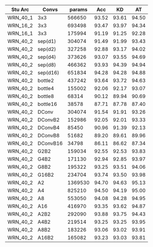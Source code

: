 | Stu Arc | Convs   | params   | Acc   | KD    | AT    |
|---------|---------|----------|-------|-------|-------|
|WRN_40_1 | 3x3     | 566650   | 93.52 | 93.61 | 94.50 |
|WRN_16_2 | 3x3     | 693498   | 93.47 | 93.97 | 94.34 |
|WRN_16_1 | 3x3     | 175994   | 91.19 | 91.25 | 92.28 |
|WRN_40_2 | sep(d1) | 304074   | 91.49 | 91.99 | 93.43 |
|WRN_40_2 | sep(d2) | 327258   | 92.88 | 93.17 | 94.02 |
|WRN_40_2 | sep(d4) | 373626   | 93.07 | 93.55 | 94.69 |
|WRN_40_2 | sep(d8) | 466362   | 93.93 | 94.39 | 94.94 | 
|WRN_40_2 | sep(d16)| 651834   | 94.28 | 94.28 | 94.88 |
|WRN_40_2 | bottle2 | 437242   | 93.64 | 93.72 | 94.63 |
|WRN_40_2 | bottle4 | 155002   | 92.06 | 92.17 | 93.07 |
|WRN_40_2 | bottle8 | 68314    | 90.12 | 89.94 | 90.69 |
|WRN_40_2 | bottle16| 38578    | 87.71 | 87.78 | 87.40 |
|WRN_40_2 | DConv   | 304074   | 91.54 | 91.91 | 93.26 |
|WRN_40_2 | DConvB2 | 152986   | 92.05 | 92.01 | 93.33 |
|WRN_40_2 | DConvB4 | 85450    | 90.96 | 91.39 | 92.13 |
|WRN_40_2 | DConvB8 | 51682    | 89.20 | 89.61 | 89.96 |
|WRN_40_2 | DConvB16| 34798    | 86.11 | 86.62 | 87.34 |
|WRN_40_2 | G2B2    | 159034   | 92.55 | 92.53 | 93.83 |
|WRN_40_2 | G4B2    | 171130   | 92.94 | 92.85 | 93.97 |
|WRN_40_2 | G8B2    | 195322   | 93.25 | 93.51 | 94.06 |
|WRN_40_2 | G16B2   | 234704   | 93.74 | 93.50 | 93.98 |
|WRN_40_2 | A2      | 1369530  | 94.70 | 94.63 | 95.13 |
|WRN_40_2 | A4      | 825210   | 94.50 | 94.19 | 95.00 |
|WRN_40_2 | A8      | 553050   | 94.08 | 94.28 | 94.95 |
|WRN_40_2 | A16     | 416970   | 93.35 | 93.62 | 94.87 |
|WRN_40_2 | A2B2    | 292090   | 93.88 | 93.75 | 94.43 |
|WRN_40_2 | A4B2    | 219514   | 93.25 | 93.25 | 93.95 |
|WRN_40_2 | A8B2    | 183226   | 93.06 | 93.02 | 93.91 |
|WRN_40_2 | A16B2   | 165082   | 93.23 | 93.03 | 93.81 |
